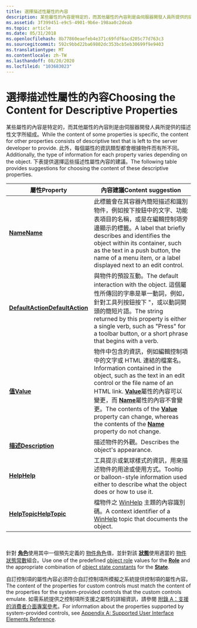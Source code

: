 ```yaml
---
title: 選擇描述性屬性的內容
description: 某些屬性的內容是特定的，而其他屬性的內容則是由伺服器開發人員所提供的描述性文字所組成。
ms.assetid: 3f399451-e9c5-4901-9b6e-198aa0c2deab
ms.topic: article
ms.date: 05/31/2018
ms.openlocfilehash: 8b77860eaefeb4e371c69fdf6acd205c77d763c3
ms.sourcegitcommit: 592c9bbd22ba69802dc353bcb5eb30699f9e9403
ms.translationtype: MT
ms.contentlocale: zh-TW
ms.lasthandoff: 08/20/2020
ms.locfileid: "103683023"
---
```

# <a name="choosing-the-content-for-descriptive-properties"></a><span data-ttu-id="43956-103">選擇描述性屬性的內容</span><span class="sxs-lookup"><span data-stu-id="43956-103">Choosing the Content for Descriptive Properties</span></span>

<span data-ttu-id="43956-104">某些屬性的內容是特定的，而其他屬性的內容則是由伺服器開發人員所提供的描述性文字所組成。</span><span class="sxs-lookup"><span data-stu-id="43956-104">While the content of some properties is specific, the content for other properties consists of descriptive text that is left to the server developer to provide.</span></span> <span data-ttu-id="43956-105">此外，每個屬性的資訊類型都會根據物件而有所不同。</span><span class="sxs-lookup"><span data-stu-id="43956-105">Additionally, the type of information for each property varies depending on the object.</span></span> <span data-ttu-id="43956-106">下表提供選擇這些描述性屬性內容的建議。</span><span class="sxs-lookup"><span data-stu-id="43956-106">The following table provides suggestions for choosing the content of these descriptive properties.</span></span>



| <span data-ttu-id="43956-107">屬性</span><span class="sxs-lookup"><span data-stu-id="43956-107">Property</span></span>                                        | <span data-ttu-id="43956-108">內容建議</span><span class="sxs-lookup"><span data-stu-id="43956-108">Content suggestion</span></span>                                                                                                                                                                                                                                                    |
|-------------------------------------------------|-----------------------------------------------------------------------------------------------------------------------------------------------------------------------------------------------------------------------------------------------------------------------|
| [<span data-ttu-id="43956-109">**Name**</span><span class="sxs-lookup"><span data-stu-id="43956-109">**Name**</span></span>](name-property.md)                   | <span data-ttu-id="43956-110">此標籤會在其容器內簡短描述和識別物件，例如按下按鈕中的文字、功能表項目的名稱，或是在編輯控制項旁邊顯示的標籤。</span><span class="sxs-lookup"><span data-stu-id="43956-110">A label that briefly describes and identifies the object within its container, such as the text in a push button, the name of a menu item, or a label displayed next to an edit control.</span></span>                                                                              |
| [<span data-ttu-id="43956-111">**DefaultAction**</span><span class="sxs-lookup"><span data-stu-id="43956-111">**DefaultAction**</span></span>](defaultaction-property.md) | <span data-ttu-id="43956-112">與物件的預設互動。</span><span class="sxs-lookup"><span data-stu-id="43956-112">The default interaction with the object.</span></span> <span data-ttu-id="43956-113">這個屬性所傳回的字串是單一動詞，例如，針對工具列按鈕按下 "，或以動詞開頭的簡短片語。</span><span class="sxs-lookup"><span data-stu-id="43956-113">The string returned by this property is either a single verb, such as "Press" for a toolbar button, or a short phrase that begins with a verb.</span></span>                                                                               |
| [<span data-ttu-id="43956-114">**值**</span><span class="sxs-lookup"><span data-stu-id="43956-114">**Value**</span></span>](value-property.md)                 | <span data-ttu-id="43956-115">物件中包含的資訊，例如編輯控制項中的文字或 HTML 連結的檔案名。</span><span class="sxs-lookup"><span data-stu-id="43956-115">Information contained in the object, such as the text in an edit control or the file name of an HTML link.</span></span> <span data-ttu-id="43956-116">[**Value**](value-property.md)屬性的內容可以變更，而 [**Name**](name-property.md)屬性的內容不會變更。</span><span class="sxs-lookup"><span data-stu-id="43956-116">The contents of the [**Value**](value-property.md) property can change, whereas the contents of the [**Name**](name-property.md) property do not change.</span></span> |
| [<span data-ttu-id="43956-117">**描述**</span><span class="sxs-lookup"><span data-stu-id="43956-117">**Description**</span></span>](description-property.md)     | <span data-ttu-id="43956-118">描述物件的外觀。</span><span class="sxs-lookup"><span data-stu-id="43956-118">Describes the object's appearance.</span></span>                                                                                                                                                                                                                                    |
| [<span data-ttu-id="43956-119">**Help**</span><span class="sxs-lookup"><span data-stu-id="43956-119">**Help**</span></span>](help-property.md)                   | <span data-ttu-id="43956-120">工具提示或氣球樣式的資訊，用來描述物件的用途或使用方式。</span><span class="sxs-lookup"><span data-stu-id="43956-120">Tooltip or balloon-style information used either to describe what the object does or how to use it.</span></span>                                                                                                                                                                   |
| [<span data-ttu-id="43956-121">**HelpTopic**</span><span class="sxs-lookup"><span data-stu-id="43956-121">**HelpTopic**</span></span>](helptopic-property.md)         | <span data-ttu-id="43956-122">檔物件之 [WinHelp](/windows/win32/api/winuser/nf-winuser-winhelpa) 主題的內容識別碼。</span><span class="sxs-lookup"><span data-stu-id="43956-122">A context identifier of a [WinHelp](/windows/win32/api/winuser/nf-winuser-winhelpa) topic that documents the object.</span></span>                                                                                                                                                 |



 

<span data-ttu-id="43956-123">針對 [**角色**](role-property.md)使用其中一個預先定義的 [物件角色](object-roles.md)值，並針對該 [**狀態**](state-property.md)使用適當的 [物件狀態常數](object-state-constants.md)組合。</span><span class="sxs-lookup"><span data-stu-id="43956-123">Use one of the predefined [object role](object-roles.md) values for the [**Role**](role-property.md) and the appropriate combination of [object state constants](object-state-constants.md) for the [**State**](state-property.md).</span></span>

<span data-ttu-id="43956-124">自訂控制項的屬性內容必須符合自訂控制項所模擬之系統提供控制項的屬性內容。</span><span class="sxs-lookup"><span data-stu-id="43956-124">The content of the properties for custom controls must match the content of the properties for the system-provided controls that the custom controls emulate.</span></span> <span data-ttu-id="43956-125">如需系統提供之控制項所支援之屬性的詳細資訊，請參閱 [附錄 A：支援的消費者介面專案參考](appendix-a--supported-user-interface-elements-reference.md)。</span><span class="sxs-lookup"><span data-stu-id="43956-125">For information about the properties supported by system-provided controls, see [Appendix A: Supported User Interface Elements Reference](appendix-a--supported-user-interface-elements-reference.md).</span></span>

 

 